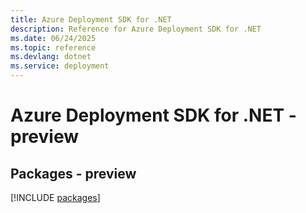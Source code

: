 ```yaml
---
title: Azure Deployment SDK for .NET
description: Reference for Azure Deployment SDK for .NET
ms.date: 06/24/2025
ms.topic: reference
ms.devlang: dotnet
ms.service: deployment
---
```

# Azure Deployment SDK for .NET - preview
## Packages - preview
[!INCLUDE [packages](deployment-index.md)]
